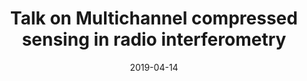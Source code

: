 ---
title: "Talk on Multichannel compressed sensing in radio interferometry"
collection: talks
type: "Talk"
permalink: /talks/2019-04-aoxiang2019-talk
venue: 'The 5<sup>th</sup> <a href="https://ifhs.xidian.edu.cn/">Aoxiang Forum for Distinguished Young Scholars</a> 2019'
date: 2019-04-14
end: 2019-04-17
location: "Xi'an, China"
category: "workshop"
---